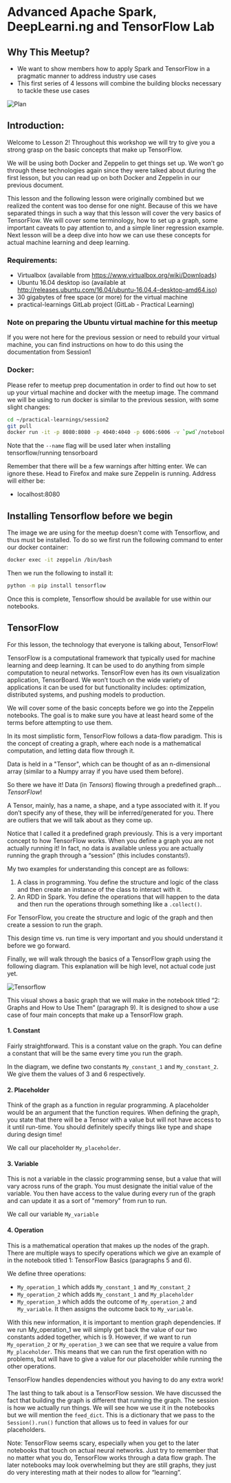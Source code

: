 # Advanced Apache Spark, DeepLearni.ng and TensorFlow Lab

## Why This Meetup?
* We want to show members how to apply Spark and TensorFlow in a pragmatic manner to address industry use cases
* This first series of 4 lessons will combine the building blocks necessary to tackle these use cases

![Plan](images/plan.png)

## Introduction:

Welcome to Lesson 2! Throughout this workshop we will try to give you a strong grasp on the basic concepts that make up TensorFlow. 

We will be using both Docker and Zeppelin to get things set up. We won’t go through these technologies again since they were talked about during the first lesson, but you can read up on both Docker and Zeppelin in our previous document.

This lesson and the following lesson were originally combined but we realized the content was too dense for one night. Because of this we have separated things in such a way that this lesson will cover the very basics of TensorFlow. We will cover some terminology, how to set up a graph, some important caveats to pay attention to, and a simple liner regression example. Next lesson will be a deep dive into how we can use these concepts for actual machine learning and deep learning.

### Requirements:
* Virtualbox (available from https://www.virtualbox.org/wiki/Downloads)
* Ubuntu 16.04 desktop iso (available at http://releases.ubuntu.com/16.04/ubuntu-16.04.4-desktop-amd64.iso)
* 30 gigabytes of free space (or more) for the virtual machine
* practical-learnings GitLab project (GitLab - Practical Learning)

### Note on preparing the Ubuntu virtual machine for this meetup
If you were not here for the previous session or need to rebuild your virtual machine, you can find instructions on how to do this using the documentation from Session1

### Docker:
Please refer to meetup prep documentation in order to find out how to set up your virtual machine and docker with the meetup image. The command we will be using to run docker is similar to the previous session, with some slight changes:

```bash
cd ~/practical-learnings/session2
git pull
docker run -it -p 8080:8080 -p 4040:4040 -p 6006:6006 -v `pwd`/notebook:/zeppelin/notebook -v `pwd`/data-sets:/data-sets --name zeppelin --rm epahomov/docker-zeppelin:zep_0.7_spark_2.1_hadoop_2.7
```

Note that the `--name` flag will be used later when installing tensorflow/running tensorboard

Remember that there will be a few warnings after hitting enter. We can ignore these.
Head to Firefox and make sure Zeppelin is running. Address will either be:

* localhost:8080

## Installing Tensorflow before we begin

The image we are using for the meetup doesn't come with Tensorflow, and thus must be installed. To do so we first run the following command to enter our docker container:

```bash
docker exec -it zeppelin /bin/bash
```

Then we run the following to install it:

```bash
python -m pip install tensorflow
```

Once this is complete, Tensorflow should be available for use within our notebooks.

## TensorFlow
For this lesson, the technology that everyone is talking about, TensorFlow!

TensorFlow is a computational framework that typically used for machine learning and deep learning. It can be used to do anything from simple computation to neural networks. TensorFlow even has its own visualization application, TensorBoard. We won’t touch on the wide variety of applications it can be used for but functionality includes: optimization, distributed systems, and pushing models to production.

We will cover some of the basic concepts before we go into the Zeppelin notebooks. The goal is to make sure you have at least heard some of the terms before attempting to use them.

In its most simplistic form, TensorFlow follows a data-flow paradigm. This is the concept of creating a graph, where each node is a mathematical computation, and letting data flow through it.

Data is held in a "Tensor", which can be thought of as an n-dimensional array (similar to a Numpy array if you have used them before).

So there we have it! Data (in _Tensors_) flowing through a predefined graph… _TensorFlow_!

A Tensor, mainly, has a name, a shape, and a type associated with it. If you don’t specify any of these, they will be inferred/generated for you. There are outliers that we will talk about as they come up.

Notice that I called it a predefined graph previously. This is a very important concept to how TensorFlow works. When you define a graph you are not actually running it! In fact, no data is available unless you are actually running the graph through a “session” (this includes constants!).

My two examples for understanding this concept are as follows:

1. A class in programming. You define the structure and logic of the class and then create an instance of the class to interact with it.
2. An RDD in Spark. You define the operations that will happen to the data and then run the operations through something like a `.collect()`.

For TensorFlow, you create the structure and logic of the graph and then create a session to run the graph.

This design time vs. run time is very important and you should understand it before we go forward. 

Finally, we will walk through the basics of a TensorFlow graph using the following diagram. This explanation will be high level, not actual code just yet.

![Tensorflow](images/tensorflow-framework.png)

This visual shows a basic graph that we will make in the notebook titled “2: Graphs and How to Use Them” (paragraph 9). It is designed to show a use case of four main concepts that make up a TensorFlow graph.

#### 1. Constant

Fairly straightforward. This is a constant value on the graph. You can define a constant that will be the same every time you run the graph. 

In the diagram, we define two constants `My_constant_1` and `My_constant_2`. We give them the values of 3 and 6 respectively. 


#### 2. Placeholder

Think of the graph as a function in regular programming. A placeholder would be an argument that the function requires. When defining the graph, you state that there will be a Tensor with a value but will not have access to it until run-time. You should definitely specify things like type and shape during design time!

We call our placeholder `My_placeholder`.

#### 3. Variable

This is not a variable in the classic programming sense, but a value that will vary across runs of the graph. You must designate the initial value of the variable. You then have access to the value during every run of the graph and can update it as a sort of "memory" from run to run.

We call our variable `My_variable`

#### 4. Operation

This is a mathematical operation that makes up the nodes of the graph. There are multiple ways to specify operations which we give an example of in the notebook titled 1: TensorFlow Basics (paragraphs 5 and 6).

We define three operations: 
- `My_operation_1` which adds `My_constant_1` and `My_constant_2`
- `My_operation_2` which adds `My_constant_1` and `My_placeholder`
- `My_operation_3` which adds the outcome of `My_operation_2` and `My_variable`. It then assigns the outcome back to `My_variable`.

With this new information, it is important to mention graph dependencies. If we run My_operation_1 we will simply get back the value of our two constants added together, which is 9. However, if we want to run `My_operation_2` or `My_operation_3` we can see that we require a value from `My_placeholder`. This means that we can run the first operation with no problems, but will have to give a value for our placeholder while running the other operations. 

TensorFlow handles dependencies without you having to do any extra work!



The last thing to talk about is a TensorFlow session. We have discussed the fact that building the graph is different that running the graph. The session is how we actually run things. We will see how we use it in the notebooks but we will mention the `feed_dict`. This is a dictionary that we pass to the `Session().run()`	 function that allows us to feed in values for our placeholders.

Note: TensorFlow seems scary, especially when you get to the later notebooks that touch on actual neural networks. Just try to remember that no matter what you do, TensorFlow works through a data flow graph. The later notebooks may look overwhelming but they are still graphs, they just do very interesting math at their nodes to allow for “learning”.
